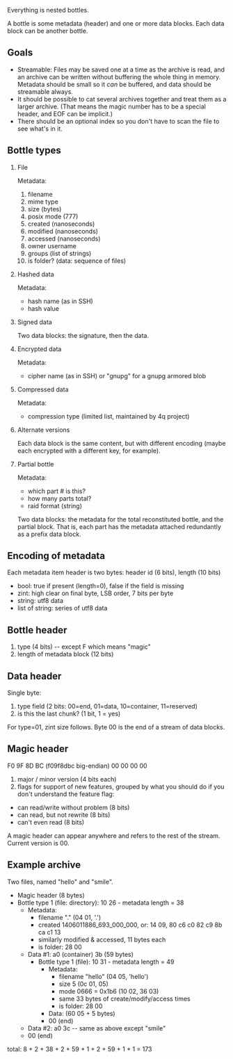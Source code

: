 
Everything is nested bottles.

A bottle is some metadata (header) and one or more data blocks. Each data block can be another bottle.

## Goals

- Streamable: Files may be saved one at a time as the archive is read, and an archive can be written without buffering the whole thing in memory. Metadata should be small so it *can* be buffered, and data should be streamable always.
- It should be possible to cat several archives together and treat them as a larger archive. (That means the magic number has to be a special header, and EOF can be implicit.)
- There should be an optional index so you don't have to scan the file to see what's in it.

## Bottle types

1. File

    Metadata:
    1. filename
    2. mime type
    3. size (bytes)
    4. posix mode (777)
    5. created (nanoseconds)
    6. modified (nanoseconds)
    7. accessed (nanoseconds)
    8. owner username
    9. groups (list of strings)
    10. is folder? (data: sequence of files)

2. Hashed data

    Metadata:
    - hash name (as in SSH)
    - hash value

3. Signed data

    Two data blocks: the signature, then the data.

4. Encrypted data

    Metadata:
    - cipher name (as in SSH) or "gnupg" for a gnupg armored blob

5. Compressed data

    Metadata:
    - compression type (limited list, maintained by 4q project)

6. Alternate versions

    Each data block is the same content, but with different encoding (maybe each encrypted with a different key, for example).

7. Partial bottle

    Metadata:
    - which part # is this?
    - how many parts total?
    - raid format (string)

    Two data blocks: the metadata for the total reconstituted bottle, and the partial block. That is, each part has the metadata attached redundantly as a prefix data block.

## Encoding of metadata

Each metadata item header is two bytes: header id (6 bits), length (10 bits)

- bool: true if present (length=0), false if the field is missing
- zint: high clear on final byte, LSB order, 7 bits per byte
- string: utf8 data
- list of string: series of utf8 data

## Bottle header

1. type (4 bits) -- except F which means "magic"
2. length of metadata block (12 bits)

## Data header

Single byte:
1. type field (2 bits: 00=end, 01=data, 10=container, 11=reserved)
2. is this the last chunk? (1 bit, 1 = yes)

For type=01, zint size follows. Byte 00 is the end of a stream of data blocks.

## Magic header

F0 9F 8D BC (f09f8dbc big-endian)
00 00 00 00

1. major / minor version (4 bits each)
2. flags for support of new features, grouped by what you should do if you don't understand the feature flag:
  - can read/write without problem (8 bits)
  - can read, but not rewrite (8 bits)
  - can't even read (8 bits)

A magic header can appear anywhere and refers to the rest of the stream. Current version is 00.

## Example archive

Two files, named "hello" and "smile".

- Magic header (8 bytes)
- Bottle type 1 (file: directory): 10 26 - metadata length = 38
  - Metadata:
    - filename "." (04 01, '.')
    - created 1406011886_693_000_000, or: 14 09, 80 c6 c0 82 c9 8b ca c1 13
    - similarly modified & accessed, 11 bytes each
    - is folder: 28 00
  - Data #1: a0 (container) 3b (59 bytes)
    - Bottle type 1 (file): 10 31 - metadata length = 49
      - Metadata:
        - filename "hello" (04 05, 'hello')
        - size 5 (0c 01, 05)
        - mode 0666 = 0x1b6 (10 02, 36 03)
        - same 33 bytes of create/modify/access times
        - is folder: 28 00
      - Data: (60 05 + 5 bytes)
      - 00 (end)
  - Data #2: a0 3c -- same as above except "smile"
  - 00 (end)

total: 8 + 2 + 38 + 2 + 59 + 1 + 2 + 59 + 1 + 1 = 173
